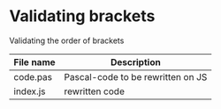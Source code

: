 # Validating brackets

Validating the order of brackets

| File name    | Description                       |
| -------------|-----------------------------------|
| code.pas     | Pascal-code to be rewritten on JS |
| index.js     | rewritten code                    |
